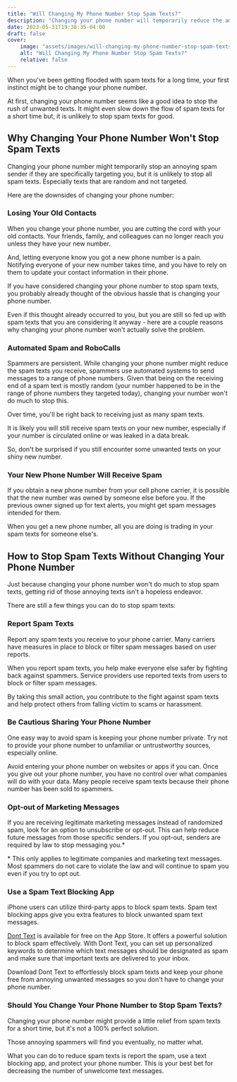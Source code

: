 ```yaml
---
title: "Will Changing My Phone Number Stop Spam Texts?"
description: "Changing your phone number will temporarily reduce the amount of spam you receive but is not a practical solution to stop spam texts"
date: 2023-05-31T19:38:35-04:00
draft: false
cover:
    image: "assets/images/will-changing-my-phone-number-stop-spam-texts.png"
    alt: "Will Changing My Phone Number Stop Spam Texts?"
    relative: false 
---
```


When you've been getting flooded with spam texts for a long time, your first instinct might be to change your phone number. 

At first, changing your phone number seems like a good idea to stop the rush of unwanted texts. It might even slow down the flow of spam texts for a short time but, it is unlikely to stop spam texts for good. 

## Why Changing Your Phone Number Won't Stop Spam Texts

Changing your phone number might temporarily stop an annoying spam sender if they are specifically targeting you, but it is unlikely to stop all spam texts. Especially texts that are random and not targeted. 

Here are the downsides of changing your phone number:

### Losing Your Old Contacts

When you change your phone number, you are cutting the cord with your old contacts. Your friends, family, and colleagues can no longer reach you unless they have your new number. 

And, letting everyone know you got a new phone number is a pain. Notifying everyone of your new number takes time, and you have to rely on them to update your contact information in their phone.

If you have considered changing your phone number to stop spam texts, you probably already thought of the obvious hassle that is changing your phone number. 

Even if this thought already occurred to you, but you are still so fed up with spam texts that you are considering it anyway - here are a couple reasons why changing your phone number won't actually solve the problem.

### Automated Spam and RoboCalls

Spammers are persistent. While changing your phone number might reduce the spam texts you receive, spammers use automated systems to send messages to a range of phone numbers. Given that being on the receiving end of a spam text is mostly random (your number happened to be in the range of phone numbers they targeted today), changing your number won't do much to stop this. 

Over time, you'll be right back to receiving just as many spam texts.

It is likely you will still receive spam texts on your new number, especially if your number is circulated online or was leaked in a data break.

So, don't be surprised if you still encounter some unwanted texts on your shiny new number.


### Your New Phone Number Will Receive Spam

If you obtain a new phone number from your cell phone carrier, it is possible that the new number was owned by someone else before you. If the previous owner signed up for text alerts, you might get spam messages intended for them.

When you get a new phone number, all you are doing is trading in your spam texts for someone else's. 

## How to Stop Spam Texts Without Changing Your Phone Number

Just because changing your phone number won't do much to stop spam texts, getting rid of those annoying texts isn't a hopeless endeavor. 

There are still a few things you can do to stop spam texts:

### Report Spam Texts

Report any spam texts you receive to your phone carrier. Many carriers have measures in place to block or filter spam messages based on user reports.

When you report spam texts, you help make everyone else safer by fighting back against spammers. Service providers use reported texts from users to block or filter spam messages. 

By taking this small action, you contribute to the fight against spam texts and help protect others from falling victim to scams or harassment. 

### Be Cautious Sharing Your Phone Number

One easy way to avoid spam is keeping your phone number private. Try not to  provide your phone number to unfamiliar or untrustworthy sources, especially online. 

Avoid entering your phone number on websites or apps if you can. Once you give out your phone number, you have no control over what companies will do with your data. Many people receive spam texts because their phone number has been sold to spammers. 

### Opt-out of Marketing Messages 

If you are receiving legitimate marketing messages instead of randomized spam, look for an option to unsubscribe or opt-out. This can help reduce future messages from those specific senders. If you opt-out, senders are required by law to stop messaging you.*

\* This only applies to legitimate companies and marketing text messages. Most spammers do not care to violate the law and will continue to spam you even if you try to opt out.

### Use a Spam Text Blocking App

iPhone users can utilize third-party apps to block spam texts. Spam text blocking apps give you extra features to block unwanted spam text messages.

[Dont Text](https://apps.apple.com/us/app/dont-text/id1540836811) is available for free on the App Store. It offers a powerful solution to block spam effectively. With Dont Text, you can set up personalized keywords to determine which text messages should be designated as spam and make sure that important texts are delivered to your inbox.

Download Dont Text to effortlessly block spam texts and keep your phone free from annoying unwanted messages so you don't have to change your phone number.

### Should You Change Your Phone Number to Stop Spam Texts? 

Changing your phone number might provide a little relief from spam texts for a short time, but it's not a 100% perfect solution.

Those annoying spammers will find you eventually, no matter what. 

What you can do to reduce spam texts is report the spam, use a text blocking app, and protect your phone number. This is your best bet for decreasing the number of unwelcome text messages. 
